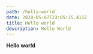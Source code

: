 ```yaml
---
path: /hello-world
date: 2020-05-07T23:05:15.411Z
title: Hello world
description: Hello World
---
```

**Hello world**